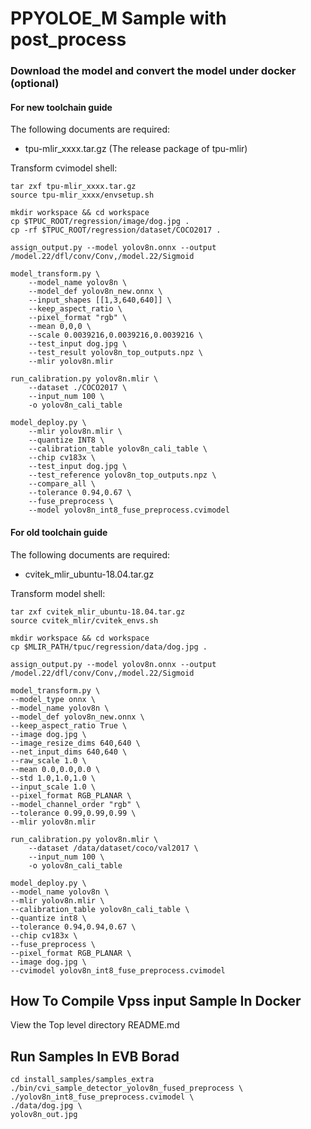 # PPYOLOE_M Sample with post_process

### Download the model and convert the model under docker (optional)
#### For new toolchain guide
The following documents are required:
* tpu-mlir_xxxx.tar.gz (The release package of tpu-mlir)

Transform cvimodel shell:
``` shell
tar zxf tpu-mlir_xxxx.tar.gz
source tpu-mlir_xxxx/envsetup.sh

mkdir workspace && cd workspace
cp $TPUC_ROOT/regression/image/dog.jpg .
cp -rf $TPUC_ROOT/regression/dataset/COCO2017 .

assign_output.py --model yolov8n.onnx --output /model.22/dfl/conv/Conv,/model.22/Sigmoid

model_transform.py \
	--model_name yolov8n \
	--model_def yolov8n_new.onnx \
	--input_shapes [[1,3,640,640]] \
	--keep_aspect_ratio \
	--pixel_format "rgb" \
	--mean 0,0,0 \
	--scale 0.0039216,0.0039216,0.0039216 \
	--test_input dog.jpg \
	--test_result yolov8n_top_outputs.npz \
	--mlir yolov8n.mlir

run_calibration.py yolov8n.mlir \
	--dataset ./COCO2017 \
	--input_num 100 \
	-o yolov8n_cali_table

model_deploy.py \
	--mlir yolov8n.mlir \
	--quantize INT8 \
	--calibration_table yolov8n_cali_table \
	--chip cv183x \
	--test_input dog.jpg \
	--test_reference yolov8n_top_outputs.npz \
	--compare_all \
	--tolerance 0.94,0.67 \
	--fuse_preprocess \
	--model yolov8n_int8_fuse_preprocess.cvimodel
```
#### For old toolchain guide
The following documents are required:

* cvitek_mlir_ubuntu-18.04.tar.gz

Transform model shell:

```shell
tar zxf cvitek_mlir_ubuntu-18.04.tar.gz
source cvitek_mlir/cvitek_envs.sh

mkdir workspace && cd workspace
cp $MLIR_PATH/tpuc/regression/data/dog.jpg .

assign_output.py --model yolov8n.onnx --output /model.22/dfl/conv/Conv,/model.22/Sigmoid

model_transform.py \ 
--model_type onnx \ 
--model_name yolov8n \
--model_def yolov8n_new.onnx \
--keep_aspect_ratio True \
--image dog.jpg \
--image_resize_dims 640,640 \
--net_input_dims 640,640 \
--raw_scale 1.0 \
--mean 0.0,0.0,0.0 \
--std 1.0,1.0,1.0 \
--input_scale 1.0 \
--pixel_format RGB_PLANAR \
--model_channel_order "rgb" \
--tolerance 0.99,0.99,0.99 \
--mlir yolov8n.mlir

run_calibration.py yolov8n.mlir \
	--dataset /data/dataset/coco/val2017 \
	--input_num 100 \
	-o yolov8n_cali_table

model_deploy.py \
--model_name yolov8n \
--mlir yolov8n.mlir \
--calibration_table yolov8n_cali_table \
--quantize int8 \
--tolerance 0.94,0.94,0.67 \
--chip cv183x \
--fuse_preprocess \
--pixel_format RGB_PLANAR \
--image dog.jpg \
--cvimodel yolov8n_int8_fuse_preprocess.cvimodel
```


## How To Compile Vpss input Sample In Docker

View the Top level directory README.md

## Run Samples In EVB Borad

```shell
cd install_samples/samples_extra
./bin/cvi_sample_detector_yolov8n_fused_preprocess \
./yolov8n_int8_fuse_preprocess.cvimodel \
./data/dog.jpg \
yolov8n_out.jpg
```